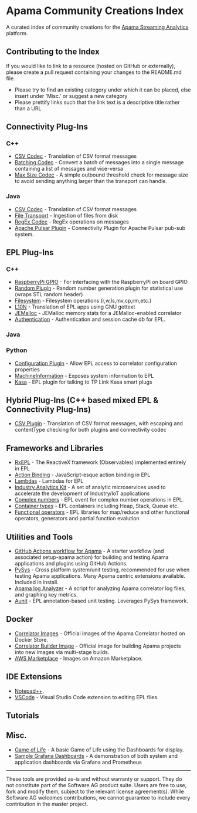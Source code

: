 # Apama Community Creations Index
A curated index of community creations for the [Apama Streaming Analytics](http://www.apamacommunity.com/) platform.

## Contributing to the Index
If you would like to link to a resource (hosted on GitHub or externally), please create a pull request containing your changes to the README.md file. 

- Please try to find an existing category under which it can be placed, else insert under 'Misc.' or suggest a new category
- Please prettify links such that the link text is a descriptive title rather than a URL

## Connectivity Plug-Ins
### C++
- [CSV Codec](https://github.com/himanshunandeshwar/apama-streaming-analytics-connectivityPlugin-CSVCodec-cpp) - Translation of CSV format messages
- [Batching Codec](https://github.com/mjj29/apama-batching-codec) - Convert a batch of messages into a single message containing a list of messages and vice-versa
- [Max Size Codec](https://github.com/mjj29/apama-maxsize-codec) - A simple outbound threshold check for message size to avoid sending anything larger than the transport can handle.

### Java
- [CSV Codec](https://github.com/SoftwareAG/apama-streaming-analytics-connectivity-CSVCodec) - Translation of CSV format messages
- [File Transport](https://github.com/SoftwareAG/apama-streaming-analytics-connectivity-FileTransport) - Ingestion of files from disk
- [RegEx Codec](https://github.com/SoftwareAG/apama-streaming-analytics-connectivity-RegExCodec) - RegEx operations on messages
- [Apache Pulsar Plugin](https://github.com/prabal77/ApachePulsarConnecitivityPlugin) - Connectivity Plugin for Apache Pulsar pub-sub system.

## EPL Plug-Ins
### C++
- [RaspberryPi GPIO](https://github.com/CallumAttryde/apama_GPIO) - For interfacing with the RaspberryPi on board GPIO
- [Random Plugin](https://github.com/mjj29/apama-random-plugin) - Random number generation plugin for statistical use (wraps STL random header)
- [Filesystem](https://github.com/CallumAttryde/apama_file_plugin) - Filesystem operations (r,w,ls,mv,cp,rm,etc.)
- [L10N](https://github.com/mjj29/apama-epl-l10n-plugin) - Translation of EPL apps using GNU gettext
- [JEMalloc](https://github.com/mjj29/apama-jemalloc-plugin) - JEMalloc memory stats for a JEMalloc-enabled correlator
- [Authentication](https://github.com/mjj29/apama-authentication-plugin) - Authentication and session cache db for EPL.

### Java

### Python
- [Configuration Plugin](https://github.com/mjj29/apama-configuration-plugin) - Allow EPL access to correlator configuration properties
- [MachineInformation](https://github.com/imog63/MachineInformation) - Exposes system information to EPL
- [Kasa](https://github.com/mjj29/apama-kasa-plugin) - EPL plugin for talking to TP Link Kasa smart plugs

## Hybrid Plug-Ins (C++ based mixed EPL & Connectivity Plug-Ins)
- [CSV Plugin](https://github.com/mjj29/apama-csv-plugin) - Translation of CSV format messages, with escaping and contentType checking for both plugins and connectivity codec

## Frameworks and Libraries
- [RxEPL](https://github.com/SoftwareAG/apama-rxepl) - The ReactiveX framework (Observables) implemented entirely in EPL
- [Action Binding](https://github.com/rpeach-sag/apama-action-binding) - JavaScript-esque action binding in EPL
- [Lambdas](https://github.com/SoftwareAG/apama-lambdas) - Lambdas for EPL
- [Industry Analytics Kit](https://github.com/SoftwareAG/apama-industry-analytics-kit) - A set of analytic microservices used to accelerate the development of Industry/IoT applications
- [Complex numbers](https://github.com/mjj29/apama-epl-complex) - EPL event for complex number operations in EPL.
- [Container types](https://github.com/mjj29/apama-epl-containers) - EPL containers including Heap, Stack, Queue etc.
- [Functional operators](https://github.com/mjj29/apama-epl-functional) - EPL libraries for map/reduce and other functional operators, generators and partial function evalution

## Utilities and Tools
- [GitHub Actions workflow for Apama](https://github.com/ApamaCommunity/.github) - A starter workflow (and associated setup-apama action) for building and testing Apama applications and plugins using GitHub Actions. 
- [PySys](https://pysys-test.github.io/pysys-test/) - Cross platform system/unit testing, recommended for use when testing Apama applications. Many Apama centric extensions available. Included in install.
- [Apama log Analyzer](https://github.com/ApamaCommunity/apama-log-analyzer) - A script for analyzing Apama correlator log files, and graphing key metrics.
- [Aunit](https://github.com/antoinewaugh/aunit) - EPL annotation-based unit testing. Leverages PySys framework.

## Docker
- [Correlator Images](https://hub.docker.com/_/apama-correlator) - Official images of the Apama Correlator hosted on Docker Store.
- [Correlator Builder Image](https://hub.docker.com/_/softwareag-apama-builder) - Official image for building Apama projects into new images via multi-stage builds.
- [AWS Marketplace](https://aws.amazon.com/marketplace/pp/B07KBHJ5NL?qid=1547210773784&sr=0-1&ref_=srh_res_product_title) - Images on Amazon Marketplace.

## IDE Extensions
- [Notepad++](https://github.com/rpeach-sag/apama-notepad-syntax).
- [VSCode](https://marketplace.visualstudio.com/items?itemName=CaribouJohn.apama-extensions) - Visual Studio Code extension to editing EPL files.

## Tutorials

## Misc.
- [Game of Life](https://github.com/nmfa/apama_life.git) - A basic Game of Life using the Dashboards for display.
- [Sample Grafana Dashboards](https://github.com/ChrisF999/Apama-Dashboard) - A demonstration of both system and application dashboards via Grafana and Prometheus


------------------------------
These tools are provided as-is and without warranty or support. They do not constitute part of the Software AG product suite. Users are free to use, fork and modify them, subject to the relevant license agreement(s). While Software AG welcomes contributions, we cannot guarantee to include every contribution in the master project.
